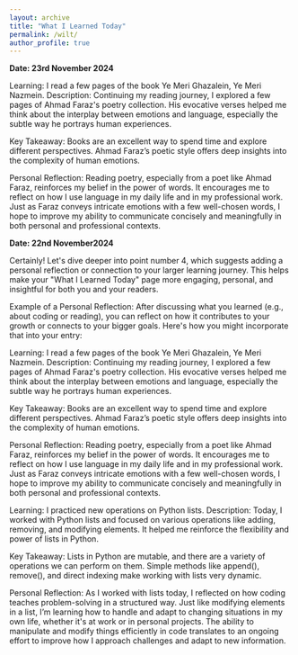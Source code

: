 ```yaml
---
layout: archive
title: "What I Learned Today"
permalink: /wilt/
author_profile: true
---
```



<b>Date: 23rd November 2024</b>


Learning: I read a few pages of the book Ye Meri Ghazalein, Ye Meri Nazmein.
Description: Continuing my reading journey, I explored a few pages of Ahmad Faraz's poetry collection. His evocative verses helped me think about the interplay between emotions and language, especially the subtle way he portrays human experiences.

Key Takeaway: Books are an excellent way to spend time and explore different perspectives. Ahmad Faraz’s poetic style offers deep insights into the complexity of human emotions.

Personal Reflection: Reading poetry, especially from a poet like Ahmad Faraz, reinforces my belief in the power of words. It encourages me to reflect on how I use language in my daily life and in my professional work. Just as Faraz conveys intricate emotions with a few well-chosen words, I hope to improve my ability to communicate concisely and meaningfully in both personal and professional contexts.


<b>Date: 22nd November2024</b>


Certainly! Let's dive deeper into point number 4, which suggests adding a personal reflection or connection to your larger learning journey. This helps make your "What I Learned Today" page more engaging, personal, and insightful for both you and your readers.

Example of a Personal Reflection:
After discussing what you learned (e.g., about coding or reading), you can reflect on how it contributes to your growth or connects to your bigger goals. Here's how you might incorporate that into your entry:

Learning: I read a few pages of the book Ye Meri Ghazalein, Ye Meri Nazmein.
Description: Continuing my reading journey, I explored a few pages of Ahmad Faraz's poetry collection. His evocative verses helped me think about the interplay between emotions and language, especially the subtle way he portrays human experiences.

Key Takeaway: Books are an excellent way to spend time and explore different perspectives. Ahmad Faraz’s poetic style offers deep insights into the complexity of human emotions.

Personal Reflection: Reading poetry, especially from a poet like Ahmad Faraz, reinforces my belief in the power of words. It encourages me to reflect on how I use language in my daily life and in my professional work. Just as Faraz conveys intricate emotions with a few well-chosen words, I hope to improve my ability to communicate concisely and meaningfully in both personal and professional contexts.

Learning: I practiced new operations on Python lists.
Description: Today, I worked with Python lists and focused on various operations like adding, removing, and modifying elements. It helped me reinforce the flexibility and power of lists in Python.

Key Takeaway: Lists in Python are mutable, and there are a variety of operations we can perform on them. Simple methods like append(), remove(), and direct indexing make working with lists very dynamic.

Personal Reflection: As I worked with lists today, I reflected on how coding teaches problem-solving in a structured way. Just like modifying elements in a list, I’m learning how to handle and adapt to changing situations in my own life, whether it's at work or in personal projects. The ability to manipulate and modify things efficiently in code translates to an ongoing effort to improve how I approach challenges and adapt to new information.